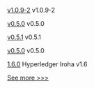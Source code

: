
[v1.0.9-2](https://github.com/hyperledger-labs/fabric-operator/releases/tag/v1.0.9-2) v1.0.9-2

[v0.5.0](https://github.com/hyperledger-labs/yui-relayer/releases/tag/v0.5.0) v0.5.0

[v0.5.1](https://github.com/hyperledger/indy-node-monitor/releases/tag/v0.5.1) v0.5.1

[v0.5.0](https://github.com/hyperledger/indy-node-monitor/releases/tag/v0.5.0) v0.5.0

[1.6.0](https://github.com/hyperledger/iroha/releases/tag/1.6.0) Hyperledger Iroha v1.6


[See more >>>](https://start-here.hyperledger.org/releases)

